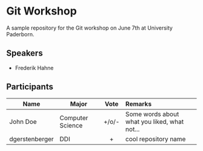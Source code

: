 # Git Workshop
A sample repository for the Git workshop on June 7th at University Paderborn.

## Speakers

* Frederik Hahne

## Participants

| Name          |Major           | Vote           | Remarks  |
| ------------- |----------------|:-------------: | :-----   |
| John Doe      |Computer Science| +/o/-          | Some words about what you liked, what not... |
| dgerstenberger|DDI             | +              | cool repository name |

